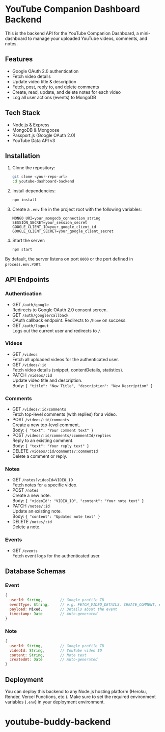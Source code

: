 # YouTube Companion Dashboard Backend

This is the backend API for the YouTube Companion Dashboard, a mini-dashboard to manage your uploaded YouTube videos, comments, and notes.

## Features

- Google OAuth 2.0 authentication
- Fetch video details
- Update video title & description
- Fetch, post, reply to, and delete comments
- Create, read, update, and delete notes for each video
- Log all user actions (events) to MongoDB

## Tech Stack

- Node.js & Express
- MongoDB & Mongoose
- Passport.js (Google OAuth 2.0)
- YouTube Data API v3

## Installation

1. Clone the repository:
   ```bash
   git clone <your-repo-url>
   cd youtube-dashboard-backend
   ```
2. Install dependencies:
   ```bash
   npm install
   ```
3. Create a `.env` file in the project root with the following variables:
   ```dotenv
   MONGO_URI=your_mongodb_connection_string
   SESSION_SECRET=your_session_secret
   GOOGLE_CLIENT_ID=your_google_client_id
   GOOGLE_CLIENT_SECRET=your_google_client_secret
   ```
4. Start the server:
   ```bash
   npm start
   ```

By default, the server listens on port `8000` or the port defined in `process.env.PORT`.

## API Endpoints

### Authentication

- GET `/auth/google`  
  Redirects to Google OAuth 2.0 consent screen.
- GET `/auth/google/callback`  
  OAuth callback endpoint. Redirects to `/home` on success.
- GET `/auth/logout`  
  Logs out the current user and redirects to `/`.

### Videos

- GET `/videos`  
  Fetch all uploaded videos for the authenticated user.
- GET `/videos/:id`  
  Fetch video details (snippet, contentDetails, statistics).
- PATCH `/videos/:id`  
  Update video title and description.  
  Body: `{ "title": "New Title", "description": "New Description" }`

### Comments

- GET `/videos/:id/comments`  
  Fetch top-level comments (with replies) for a video.
- POST `/videos/:id/comments`  
  Create a new top-level comment.  
  Body: `{ "text": "Your comment text" }`
- POST `/videos/:id/comments/:commentId/replies`  
  Reply to an existing comment.  
  Body: `{ "text": "Your reply text" }`
- DELETE `/videos/:id/comments/:commentId`  
  Delete a comment or reply.

### Notes

- GET `/notes?videoId=VIDEO_ID`  
  Fetch notes for a specific video.
- POST `/notes`  
  Create a new note.  
  Body: `{ "videoId": "VIDEO_ID", "content": "Your note text" }`
- PATCH `/notes/:id`  
  Update an existing note.  
  Body: `{ "content": "Updated note text" }`
- DELETE `/notes/:id`  
  Delete a note.

### Events

- GET `/events`  
  Fetch event logs for the authenticated user.

## Database Schemas

### Event

```js
{
  userId: String,        // Google profile ID
  eventType: String,     // e.g. FETCH_VIDEO_DETAILS, CREATE_COMMENT, etc.
  payload: Mixed,        // Details about the event
  timestamp: Date        // Auto-generated
}
```

### Note

```js
{
  userId: String,        // Google profile ID
  videoId: String,       // YouTube video ID
  content: String,       // Note text
  createdAt: Date        // Auto-generated
}
```

## Deployment

You can deploy this backend to any Node.js hosting platform (Heroku, Render, Vercel Functions, etc.). Make sure to set the required environment variables (`.env`) in your deployment environment.
# youtube-buddy-backend
